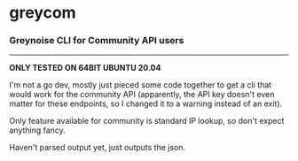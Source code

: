 # greycom
### Greynoise CLI for Community API users
---
**ONLY TESTED ON 64BIT UBUNTU 20.04**

I'm not a go dev, mostly just pieced some code together to get a cli that would work for the community API (apparently, the API key doesn't even matter for these endpoints, so I changed it to a warning instead of an exit).

Only feature available for community is standard IP lookup, so don't expect anything fancy.

Haven't parsed output yet, just outputs the json.

